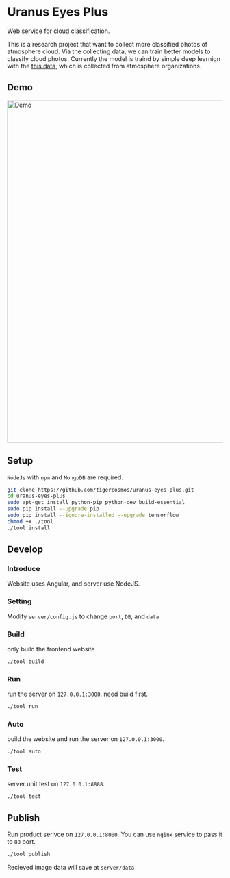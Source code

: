 # Uranus Eyes Plus

Web service for cloud classification.

This is a research project that want to collect more classified photos of atmosphere cloud. Via the collecting data, we can train better models to classify cloud photos. Currently the model is traind by simple deep learnign with the [this data](https://github.com/tigercosmos/Uranus-Eyes/releases/download/v0.0.1/photo.tar.gz), which is collected from atmosphere organizations.

## Demo

<img alt="Demo" src="https://raw.githubusercontent.com/tigercosmos/uranus-eyes-plus/master/assets/demo.png" height="800">

## Setup

`NodeJs` with `npm` and `MongoDB` are required.

```bash
git clone https://github.com/tigercosmos/uranus-eyes-plus.git
cd uranus-eyes-plus
sudo apt-get install python-pip python-dev build-essential
sudo pip install --upgrade pip
sudo pip install --ignore-installed --upgrade tensorflow
chmod +x ./tool
./tool install
```

## Develop

### Introduce

Website uses Angular, and server use NodeJS.

### Setting

Modify `server/config.js` to change `port`, `DB`, and `data`

### Build

only build the frontend website

```bash
./tool build
```

### Run

run the server on `127.0.0.1:3000`. need build first.

```bash
./tool run
```

### Auto

build the website and run the server on `127.0.0.1:3000`.

```bash
./tool auto
```

### Test

server unit test on `127.0.0.1:8888`.

```bash
./tool test
```

## Publish

Run product serivce on `127.0.0.1:8000`. You can use `nginx` service to pass it to `80` port.

```bash
./tool publish
```

Recieved image data will save at `server/data`